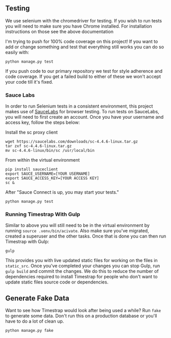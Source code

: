 ## Testing

We use selenium with the chromedriver for testing. If you wish to run tests you
will need to make sure you have Chrome installed. For installation instructions
on those see the above documentation

I'm trying to push for 100% code coverage on this project! If you want to add
or change something and test that everything still works you can do so easily
with:

    python manage.py test

If you push code to our primary repository we test for style adherence and code
coverage. If you get a failed build to either of these we won't accept your
code till it's fixed.

### Sauce Labs

In order to run Selenium tests in a consistent environment, this project makes
use of [SauceLabs](https://saucelabs.com/) for browser testing. To run tests on
SauceLabs, you will need to first create an account. Once you have your 
username and access key, follow the steps below:

Install the sc proxy client

    wget https://saucelabs.com/downloads/sc-4.4.6-linux.tar.gz
    tar zxf sc-4.4.6-linux.tar.gz
    mv sc-4.4.6-linux/bin/sc /usr/local/bin

From within the virtual environment

    pip install sauceclient
    export SAUCE_USERNAME=[YOUR USERNAME]
    export SAUCE_ACCESS_KEY=[YOUR ACCESS KEY]
    sc &

After "Sauce Connect is up, you may start your tests."

    python manage.py test

### Running Timestrap With Gulp

Similar to above you will still need to be in the virtual environment by running
`source .venv/bin/acivate`. Also make sure you've migrated, created a superuser
and the other tasks. Once that is done you can then run Timestrap with Gulp:

    gulp

This provides you with live updated static files for working on the files in
`static_src`. Once you've completed your changes you can stop Gulp, run 
`gulp build` and commit the changes. We do this to reduce the
number of dependencies required to install Timestrap for people who don't want
to update static files source code or dependencies.


## Generate Fake Data

Want to see how Timestrap would look after being used a while? Run `fake` to
generate some data. Don't run this on a production database or you'll have to
do a lot of clean up.

    python manage.py fake
